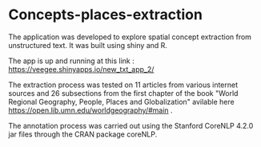 # Concepts-places-extraction


The application was developed to explore spatial concept extraction from unstructured text. It was built using shiny and R.

The app is up and running at this link : https://veegee.shinyapps.io/new_txt_app_2/ 

The extraction process was tested on 11 articles from various internet sources and 26 subsections from the first chapter of the book "World Regional Geography, People, Places and Globalization" avilable here https://open.lib.umn.edu/worldgeography/#main .

The annotation process was carried out using the Stanford CoreNLP 4.2.0 jar files through the CRAN package coreNLP.
